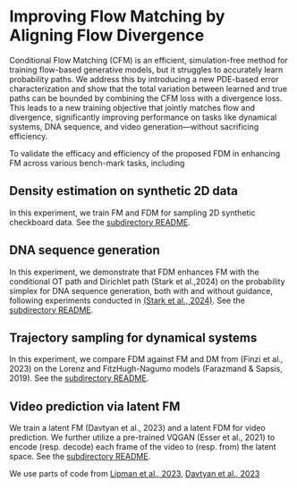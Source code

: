 # Improving Flow Matching by Aligning Flow Divergence

Conditional Flow Matching (CFM) is an efficient, simulation-free method for training flow-based generative models, but it struggles to accurately learn probability paths. We address this by introducing a new PDE-based error characterization and show that the total variation between learned and true paths can be bounded by combining the CFM loss with a divergence loss. This leads to a new training objective that jointly matches flow and divergence, significantly improving performance on tasks like dynamical systems, DNA sequence, and video generation—without sacrificing efficiency.

To validate the efficacy and efficiency of the proposed FDM in enhancing FM across various bench-mark tasks, including 
## Density estimation on synthetic 2D data 
In this experiment, we train FM and FDM for sampling 2D synthetic checkboard data. See the [subdirectory README](https://github.com/Utah-Math-Data-Science/Flow_Div_Matching/blob/main/flow_matching_2d_Synthetic_FDM/README.md).


## DNA sequence generation

In this experiment, we demonstrate that FDM enhances FM with the conditional OT path and Dirichlet path (Stark et al.,2024) on the probability simplex for DNA sequence generation, both with and without guidance, following experiments
conducted in [(Stark et al., 2024)](https://github.com/HannesStark/dirichlet-flow-matching). See the [subdirectory README](https://github.com/Utah-Math-Data-Science/Flow_Div_Matching/blob/main/dirichlet-flow-matching-FDM/README.md).

## Trajectory sampling for dynamical systems 
In this experiment, we compare FDM against FM and DM from (Finzi et al., 2023) on the Lorenz and FitzHugh-Nagumo models (Farazmand & Sapsis, 2019). See the [subdirectory README](https://github.com/Utah-Math-Data-Science/Flow_Div_Matching/blob/main/Aligning-Flow-Div-User-Defined-Sampling/README.rst).

## Video prediction via latent FM

We train a latent FM (Davtyan et al., 2023) and a latent FDM for video prediction. We further utilize a pre-trained VQGAN (Esser et al., 2021) to encode (resp. decode) each frame of the video to (resp. from) the latent space. See the [subdirectory README](https://github.com/Utah-Math-Data-Science/Flow_Div_Matching/blob/main/LFM-FDM-KTH/README.md).


We use parts of code from [Lipman et al.,
2023](https://github.com/facebookresearch/flow_matching), [Davtyan et al., 2023](https://github.com/Araachie/river)


